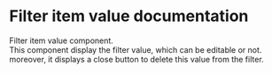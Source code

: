 # Filter item value documentation

Filter item value component.<br/>
This component display the filter value, which can be editable or not. moreover, it displays a close button to delete this value from the filter.
[](codepen://sylvain-talend/jAGjRB?height=700&theme=0)